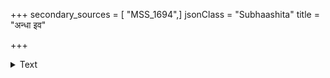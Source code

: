 +++
secondary_sources = [ "MSS_1694",]
jsonClass = "Subhaashita"
title = "अन्धा इव"

+++

<details><summary>Text</summary>

अन्धा इव न पश्यन्ति योग्यायोग्यं हिताहितम्।  
पथा तेनैव गच्छन्ति नीयन्ते येन पार्थिवाः॥
</details>
